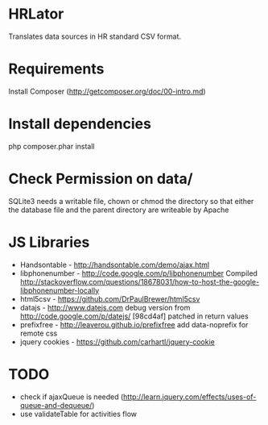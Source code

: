 HRLator
======================

Translates data sources in HR standard CSV format.


# Requirements
Install Composer (http://getcomposer.org/doc/00-intro.md)

# Install dependencies
php composer.phar install

# Check Permission on data/
SQLite3 needs a writable file, chown or chmod the directory so that
either the database file and the parent directory are writeable by Apache

# JS Libraries
* Handsontable - http://handsontable.com/demo/ajax.html
* libphonenumber - http://code.google.com/p/libphonenumber
  Compiled http://stackoverflow.com/questions/18678031/how-to-host-the-google-libphonenumber-locally
* html5csv - https://github.com/DrPaulBrewer/html5csv
* datajs - http://www.datejs.com
  debug version from http://code.google.com/p/datejs/
  [98cd4af] patched in return values
* prefixfree - http://leaverou.github.io/prefixfree
  add data-noprefix for remote css
* jquery cookies - https://github.com/carhartl/jquery-cookie

# TODO
* check if ajaxQueue is needed (http://learn.jquery.com/effects/uses-of-queue-and-dequeue/)
* use validateTable for activities flow
